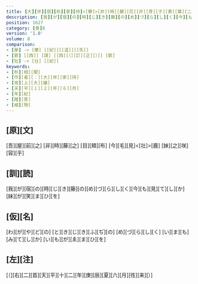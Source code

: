 ```yaml
---
title: [大][伴][宿][祢][家][持]<[攀]>[非][時][藤][花][并][芽][子][黄][葉][二][物][贈][坂][上][大][嬢][歌][二][首]
description: [我][が][宿][の][時][じ][き][藤][の][め][づ][ら][し][く][今][も][見][て][し][か][妹][が][笑][ま][ひ][を]
position: 1627
category: [巻]8
version: '1.0'
volume: 8
comparison:
- [擧] -> [攀] [[紀]][[温]][[矢]]
- [歌] [[西]] [謌] [[西][（][訂][正][）]] [歌]
- [牡] -> [壮] [[紀]]
keywords:
- [秋][相][聞]
- [作][者][：][大][伴][家][持]
- [坂][上][大][嬢]
- [天][平][１][２][年][６][月]
- [年][紀]
- [贈][答]
- [植][物]
---
```


## [原][文]

[吾][屋][前][之] [非][時][藤][之] [目][頬][布] [今][毛][見]<[壮]>[鹿] [妹][之][咲][容][乎]

## [訓][読]

[我][が][宿][の][時][じ][き][藤][の][め][づ][ら][し][く][今][も][見][て][し][か][妹][が][笑][ま][ひ][を]

## [仮][名]

[わ][が][や][ど][の] [と][き][じ][き][ふ][ぢ][の] [め][づ][ら][し][く] [い][ま][も][み][て][し][か] [い][も][が][ゑ][ま][ひ][を]

## [左][注]

[（][右][二][首][天][平][十][二][年][庚][辰][夏][六][月][徃][来][）]
